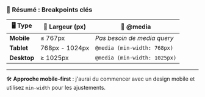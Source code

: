 ### 🎯 Résumé : Breakpoints clés

| 🖥️ **Type** | 📏 **Largeur (px)** | 🎯 **@media**                |
| ----------- | ------------------- | ---------------------------- |
| **Mobile**  | ≤ 767px             | _Pas besoin de media query_  |
| **Tablet**  | 768px - 1024px      | `@media (min-width: 768px)`  |
| **Desktop** | ≥ 1025px            | `@media (min-width: 1025px)` |

---

🛠 **Approche mobile-first** : j'aurai du commencer avec un design mobile et utilisez `min-width` pour les ajustements.

